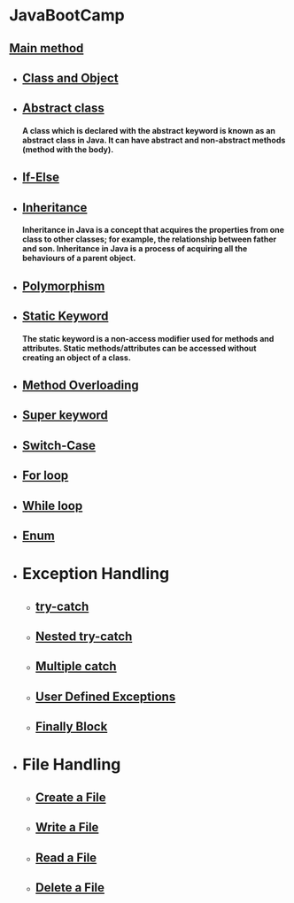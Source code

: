 # JavaBootCamp
 ## [Main method](https://github.com/abhivashist/JavaBootCamp/blob/master/src/Main.java)
* ## [Class and Object](https://github.com/abhivashist/JavaBootCamp/blob/master/src/Class_Object_Demo.java)
* ## [Abstract class](https://github.com/abhivashist/JavaBootCamp/blob/master/src/AbstractDemo.java)
    #### A class which is declared with the abstract keyword is known as an abstract class in Java. It can have abstract and non-abstract methods (method with the body).
* ## [If-Else](https://github.com/abhivashist/JavaBootCamp/blob/master/src/IfElseDemo.java)
* ## [Inheritance](https://github.com/abhivashist/JavaBootCamp/blob/master/src/Inheritance_and_Polymorphism.java)
    #### Inheritance in Java is a concept that acquires the properties from one class to other classes; for example, the relationship between father and son. Inheritance in Java is a process of acquiring all the behaviours of a parent object.
* ## [Polymorphism](https://github.com/abhivashist/JavaBootCamp/blob/master/src/Inheritance_and_Polymorphism.java)
* ## [Static Keyword](https://github.com/abhivashist/JavaBootCamp/blob/master/src/Class_Object_Demo.java)
     #### The static keyword is a non-access modifier used for methods and attributes. Static methods/attributes can be accessed without creating an object of a class.
* ## [Method Overloading](https://github.com/abhivashist/JavaBootCamp/blob/master/src/method_overloading.java)
* ## [Super keyword](https://github.com/abhivashist/JavaBootCamp/blob/master/src/AbstractDemo.java)
* ## [Switch-Case](https://github.com/abhivashist/JavaBootCamp/blob/master/src/SwichDemo.java)
* ## [For loop](https://github.com/abhivashist/JavaBootCamp/blob/master/src/ForLoop_Demo.java)
* ## [While loop](https://github.com/abhivashist/JavaBootCamp/blob/master/src/WhileLoop_Demo.java)
* ## [Enum](https://github.com/abhivashist/JavaBootCamp/blob/master/src/Enum_Demo.java)
* # Exception Handling
    * ## [try-catch](https://github.com/abhivashist/JavaBootCamp/blob/master/src/tryCatch_Demo.java)
    * ## [Nested try-catch](https://github.com/abhivashist/JavaBootCamp/blob/master/src/Nested_tryCatch.java)
    * ## [Multiple catch](https://github.com/abhivashist/JavaBootCamp/blob/master/src/multipleCatch_Demo.java)
    * ## [User Defined Exceptions](https://github.com/abhivashist/JavaBootCamp/blob/master/src/User_Defined_Exception.java)
    * ## [Finally Block](https://github.com/abhivashist/JavaBootCamp/blob/master/src/Finally_Demo.java)
* # File Handling
    * ## [Create a File](https://github.com/abhivashist/JavaBootCamp/blob/master/src/Creating_New_File.java)
    * ## [Write a File](https://github.com/abhivashist/JavaBootCamp/blob/master/src/writing_to_File.java)
    * ## [Read a File](https://github.com/abhivashist/JavaBootCamp/blob/master/src/Read_a_File.java)
    * ## [Delete a File](https://github.com/abhivashist/JavaBootCamp/blob/master/src/Delete_a_File.java)
     
  

